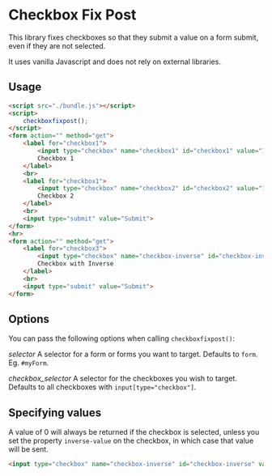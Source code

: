 # Checkbox Fix Post

This library fixes checkboxes so that they submit a value on a form submit, even if they are not selected.

It uses vanilla Javascript and does not rely on external libraries.

## Usage

```html
<script src="./bundle.js"></script>
<script>
    checkboxfixpost();
</script>
<form action="" method="get">
    <label for="checkbox1">
        <input type="checkbox" name="checkbox1" id="checkbox1" value="1">
        Checkbox 1
    </label>
    <br>
    <label for="checkbox1">
        <input type="checkbox" name="checkbox2" id="checkbox2" value="1">
        Checkbox 2
    </label>
    <br>
    <input type="submit" value="Submit">
</form>
<hr>
<form action="" method="get">
    <label for="checkbox3">
        <input type="checkbox" name="checkbox-inverse" id="checkbox-inverse" value="Blah" inverse-value="Yack">
        Checkbox with Inverse
    </label>
    <br>
    <input type="submit" value="Submit">
</form>
```

## Options

You can pass the following options when calling `checkboxfixpost()`:

_selector_
A selector for a form or forms you want to target. Defaults to `form`. Eg. `#myForm`.

_checkbox_selector_
A selector for the checkboxes you wish to target. Defaults to all checkboxes with `input[type="checkbox"]`.

## Specifying values

A value of 0 will always be returned if the checkbox is selected, unless you set the property `inverse-value` on the checkbox, in which case that value will be sent. 
```html
<input type="checkbox" name="checkbox-inverse" id="checkbox-inverse" value="Blah" inverse-value="Yack">
```